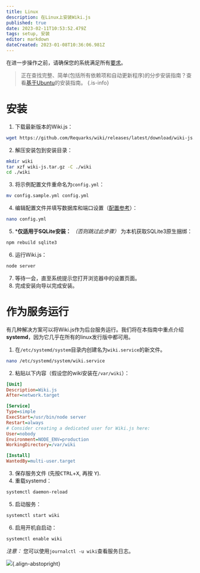 ```yaml
---
title: Linux
description: 在Linux上安装Wiki.js
published: true
date: 2023-02-11T10:53:52.479Z
tags: setup, 安装
editor: markdown
dateCreated: 2023-01-08T10:36:06.981Z
---
```


在进一步操作之前，请确保您的系统满足所有[要求](/install/requirements)。

> 正在查找完整、简单(包括所有依赖项和自动更新程序)的分步安装指南？查看[基于Ubuntu](/install/ubuntu)的安装指南。
{.is-info}

# 安装

1. 下载最新版本的Wiki.js：
  ```bash
  wget https://github.com/Requarks/wiki/releases/latest/download/wiki-js.tar.gz
  ```
2. 解压安装包到安装目录：
  ```bash
  mkdir wiki
  tar xzf wiki-js.tar.gz -C ./wiki
  cd ./wiki
  ```
3. 将示例配置文件重命名为`config.yml`：
  ```bash
  mv config.sample.yml config.yml
  ```
4. 编辑配置文件并填写数据库和端口设置（[配置参考](/install/config)）：
  ```bash
  nano config.yml
  ```
5. ***仅适用于SQLite安装：** *（否则跳过此步骤）* 为本机获取SQLite3原生捆绑：
  ```bash
  npm rebuild sqlite3
  ```
6. 运行Wiki.js：
  ```bash
  node server
  ```
7. 等待一会，直至系统提示您打开浏览器中的设置页面。
8. 完成安装向导以完成安装。

# 作为服务运行

有几种解决方案可以将Wiki.js作为后台服务运行。我们将在本指南中重点介绍**systemd**，因为它几乎在所有的linux发行版中都可用。

1. 在`/etc/systemd/system`目录内创建名为`wiki.service`的新文件。
  ```bash
  nano /etc/systemd/system/wiki.service
  ```
2. 粘贴以下内容（假设您的wiki安装在`/var/wiki`）：
  ```ini
  [Unit]
  Description=Wiki.js
  After=network.target

  [Service]
  Type=simple
  ExecStart=/usr/bin/node server
  Restart=always
  # Consider creating a dedicated user for Wiki.js here:
  User=nobody
  Environment=NODE_ENV=production
  WorkingDirectory=/var/wiki

  [Install]
  WantedBy=multi-user.target
  ```
3. 保存服务文件 (先按<kbd>CTRL</kbd>+<kbd>X</kbd>, 再按 <kbd>Y</kbd>).
4. 重载systemd：
  ```bash
  systemctl daemon-reload
  ```
5. 启动服务：
  ```bash
  systemctl start wiki
  ```
6. 启用开机自启动：
  ```bash
  systemctl enable wiki
  ```
  
*注意：* 您可以使用`journalctl -u wiki`查看服务日志。

![](https://a.icons8.com/TqgWTTfw/Oy7xHF/svg.svg){.align-abstopright}